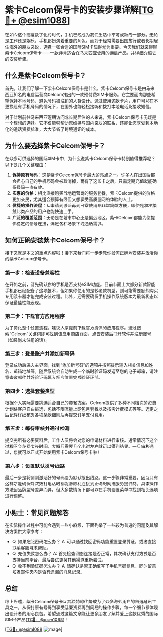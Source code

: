# 紫卡Celcom保号卡的安装步骤详解[[TG💪+ @esim1088](https://t.me/s/esim1088)]

在如今这个高度数字化的时代，手机已经成为我们生活中不可或缺的一部分。无论是工作还是娱乐，手机都扮演着重要的角色。而对于经常需要出国旅行或者长期居住海外的朋友来说，选择一张合适的国际SIM卡显得尤为重要。今天我们就来聊聊紫卡Celcom保号卡——一款非常适合在马来西亚使用的通信产品，并详细介绍它的安装步骤。

## 什么是紫卡Celcom保号卡？

首先，让我们了解一下紫卡Celcom保号卡是什么。紫卡Celcom保号卡是由马来西亚知名的电信运营商Celcom推出的一款预付费SIM卡服务。它主要面向那些希望保持本地号码、避免号码被注销的人群设计。通过使用这款卡片，用户可以在不更换现有手机号码的情况下，在国外也能轻松接听和拨打本地电话及接收短信。

对于计划前往马来西亚短期访问或长期居住的人来说，紫卡Celcom保号卡无疑是一个理想的选择。它不仅能够帮助您维持与国内亲友的联系，还能让您享受到本地化的通话资费标准，大大节省了跨境通讯的成本。

## 为什么要选择紫卡Celcom保号卡？

在众多可供选择的国际SIM卡中，为什么说紫卡Celcom保号卡特别值得推荐呢？以下是几个关键理由：

1. **保持原有号码**：这是紫卡Celcom保号卡最大的亮点之一。许多人在出国后都会担心自己的手机号码会被取消掉，而有了这张卡之后，只需定期充值就能确保号码一直有效。
2. **实惠的价格**：相比直接购买当地运营商的服务套餐，紫卡Celcom提供的价格更加亲民，尤其适合预算有限但又想享受高质量网络体验的人士。
3. **便捷的操作流程**：从申请到激活再到日常使用都非常简单方便，即使是初次接触此类产品的用户也能快速上手。
4. **广泛的覆盖范围**：无论是在城市中心还是偏远地区，紫卡Celcom都能为您提供稳定的信号连接，满足各种场景下的通话需求。

## 如何正确安装紫卡Celcom保号卡？

接下来就是本文的重点内容啦！接下来我们将一步步教你如何正确地安装并激活你的紫卡Celcom保号卡。

### 第一步：检查设备兼容性

在开始之前，请先确认你的手机是否支持eSIM功能。目前市面上大部分新款智能手机都已经配备了这项技术，但如果你使用的是较老款机型，则可能需要额外购买专用读卡器才能完成安装过程。此外，还需要确保手机操作系统版本为最新状态以保证最佳性能表现。

### 第二步：下载官方应用程序

为了简化整个设置流程，建议大家提前下载官方提供的应用程序。通过搜索“Celcom”关键词即可找到该应用商店页面，点击安装后打开软件并注册账号（如果尚未注册的话）。

### 第三步：登录账户并添加新号码

登录成功后进入主界面，找到“添加新号码”的选项并按照提示输入相关信息如姓名、邮箱地址等。随后系统会自动生成一个临时验证码发送至您的电子邮箱，请注意查收邮件并将验证码填入相应位置完成验证环节。

### 第四步：选择套餐类型

根据个人实际需要挑选适合自己的套餐方案。Celcom提供了多种不同档次的资费计划供客户自由挑选，包括不限流量上网包月套餐以及按需计费模式等等。选定之后记得仔细核对各项条款细则后再提交订单支付费用。

### 第五步：等待审核并通过检测

提交完所有必要资料后，工作人员将会对您的申请材料进行审核。通常情况下这个过程不会花费太长时间，大概只需要几个小时左右就可以得到结果。一旦审核通过，您就可以正式开始使用紫卡Celcom保号卡啦！

### 第六步：设置默认拨号线路

最后一步是将刚刚激活好的号码设为默认拨出线路。这一步骤非常重要，因为只有这样才能确保每次拨打电话时都能够顺利连接到正确的网络服务提供商。具体操作方法因品牌型号差异而异，但大多数情况下都可以在手机设置菜单中找到相关选项进行调整。

## 小贴士：常见问题解答

在实际操作过程中可能会遇到一些小麻烦，下面列举了一些较为普遍的问题及其解决方案供大家参考：

- Q: 如果忘记密码怎么办？
  A: 可以通过找回密码功能重置登录凭证，或者直接联系客服寻求帮助。
- Q: 充值失败怎么办？
  A: 首先检查网络连接是否正常，其次确认支付方式是否支持当前平台，最后尝试更换其他渠道重新尝试。
- Q: 收不到验证码怎么办？
  A: 请确认是否正确填写了手机号码信息，同时留意垃圾邮件夹内是否有遗漏的消息记录。

## 总结

综上所述，紫卡Celcom保号卡以其独特的优势成为了众多海外用户的首选通讯工具之一。从保持原有号码到享受低廉资费再到简易的操作步骤，每一个细节都体现出设计者的用心良苦。希望通过这篇文章能让更多朋友了解并爱上这款优秀的国际SIM卡产品[[TG💪+ @esim1088](https://t.me/s/esim1088)]！

[[TG💪+ @esim1088](https://t.me/s/esim1088) ![Image](https://i.postimg.cc/4NQfJmqS/Snipaste-2025-05-13-00-14-12.png)]